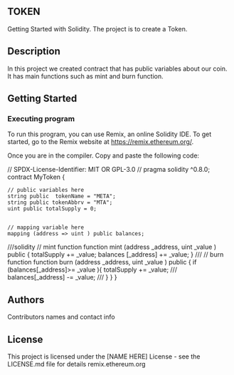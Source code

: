 ## TOKEN
Getting Started with Solidity. The project is to create a Token. 
## Description

In this project we created contract that has public variables about our coin. It has main functions such as mint and burn function. 
## Getting Started

### Executing program

To run this program, you can use Remix, an online Solidity IDE. To get started, go to the Remix website at https://remix.ethereum.org/.

Once you are in the compiler. Copy and paste the following code: 



// SPDX-License-Identifier: MIT OR GPL-3.0
// pragma solidity ^0.8.0;
contract MyToken {

    // public variables here
    string public  tokenName = "META";
    string public tokenAbbrv = "MTA";
    uint public totalSupply = 0;


    // mapping variable here
    mapping (address => uint ) public balances;

  ///solidity
// mint function
function mint (address _address, uint _value ) public  {
    totalSupply += _value;
    balances [_address] += _value;
}
///
    // burn function
    function burn (address _address, uint _value ) public  {
        if (balances[_address]>= _value ){
            totalSupply += _value;
            ///
            balances[_address] -= _value;
            ///
        }
    }
}
## Authors

Contributors names and contact info



## License

This project is licensed under the [NAME HERE] License - see the LICENSE.md file for details
remix.ethereum.org
